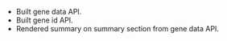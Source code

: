 - Built gene data API.
- Built gene id API. 
- Rendered summary on summary section from gene data API.